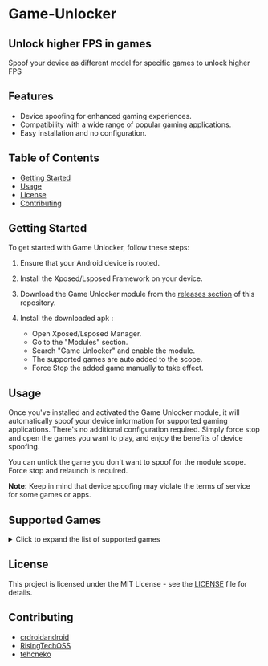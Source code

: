 # Game-Unlocker
## Unlock higher FPS in games
Spoof your device as different model for specific games to unlock higher FPS

## Features

- Device spoofing for enhanced gaming experiences.
- Compatibility with a wide range of popular gaming applications.
- Easy installation and no configuration.

## Table of Contents

- [Getting Started](#getting-started)
- [Usage](#usage)
- [License](#license)
- [Contributing](#contributing)

## Getting Started

To get started with Game Unlocker, follow these steps:

1. Ensure that your Android device is rooted.

2. Install the Xposed/Lsposed Framework on your device.
   
3. Download the Game Unlocker module from the [releases section](https://github.com/rushiranpise/game-unlocker/releases) of this repository.

4. Install the downloaded apk :
   - Open Xposed/Lsposed Manager.
   - Go to the "Modules" section.
   - Search "Game Unlocker" and enable the module.
   - The supported games are auto added to the scope.
   - Force Stop the added game manually to take effect.

## Usage

Once you've installed and activated the Game Unlocker module, it will automatically spoof your device information for supported gaming applications. There's no additional configuration required. Simply force stop and open the games you want to play, and enjoy the benefits of device spoofing.

You can untick the game you don't want to spoof for the module scope. Force stop and relaunch is required.

**Note:** Keep in mind that device spoofing may violate the terms of service for some games or apps.

## Supported Games

<details>
  <summary>Click to expand the list of supported games</summary>

  - https://play.google.com/store/apps/details?id=com.activision.callofduty.shooter
  - https://play.google.com/store/apps/details?id=com.dts.freefiremax
  - https://play.google.com/store/apps/details?id=com.dts.freefireth
  - https://play.google.com/store/apps/details?id=com.ea.gp.apexlegendsmobilefps
  - https://play.google.com/store/apps/details?id=com.ea.gp.fifamobile
  - https://play.google.com/store/apps/details?id=com.epicgames.fortnite
  - https://play.google.com/store/apps/details?id=com.epicgames.portal
  - https://play.google.com/store/apps/details?id=com.gameloft.android.ANMP.GloftA9HM
  - https://play.google.com/store/apps/details?id=com.garena.game.codm
  - https://play.google.com/store/apps/details?id=com.levelinfinite.hotta.gp
  - https://play.google.com/store/apps/details?id=com.levelinfinite.sgameGlobal
  - https://play.google.com/store/apps/details?id=com.madfingergames.legends
  - https://play.google.com/store/apps/details?id=com.mobile.legends
  - https://play.google.com/store/apps/details?id=com.netease.lztgglobal
  - https://play.google.com/store/apps/details?id=com.pearlabyss.blackdesertm
  - https://play.google.com/store/apps/details?id=com.pearlabyss.blackdesertm.gl
  - https://play.google.com/store/apps/details?id=com.pubg.imobile
  - https://play.google.com/store/apps/details?id=com.pubg.krmobile
  - https://play.google.com/store/apps/details?id=com.rekoo.pubgm
  - https://play.google.com/store/apps/details?id=com.riotgames.league.wildrift
  - https://play.google.com/store/apps/details?id=com.riotgames.league.wildrifttw
  - https://play.google.com/store/apps/details?id=com.riotgames.league.wildriftvn
  - https://play.google.com/store/apps/details?id=com.supercell.clashofclans
  - https://play.google.com/store/apps/details?id=com.tencent.ig
  - https://play.google.com/store/apps/details?id=com.tencent.tmgp.kr.codm
  - https://play.google.com/store/apps/details?id=com.tencent.tmgp.pubgmhd
  - https://play.google.com/store/apps/details?id=com.tencent.tmgp.sgame
  - https://play.google.com/store/apps/details?id=com.vng.codmvn
  - https://play.google.com/store/apps/details?id=com.vng.mlbbvn
  - https://play.google.com/store/apps/details?id=com.vng.pubgmobile

</details>

## License

This project is licensed under the MIT License - see the [LICENSE](LICENSE) file for details.

## Contributing

- [crdroidandroid](https://github.com/crdroidandroid)
- [RisingTechOSS](https://github.com/RisingTechOSS)
- [tehcneko](https://github.com/tehcneko)


